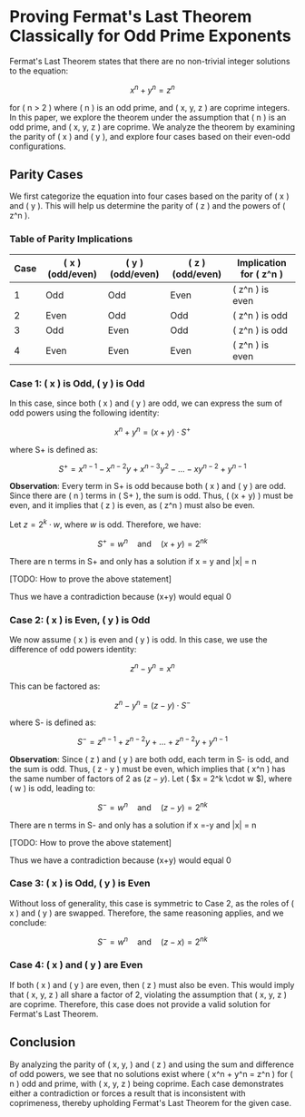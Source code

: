 # Proving Fermat's Last Theorem Classically for Odd Prime Exponents

Fermat's Last Theorem states that there are no non-trivial integer solutions to the equation:

$$x^n + y^n = z^n$$

for \( n > 2 \) where \( n \) is an odd prime, and \( x, y, z \) are coprime integers. In this paper, we explore the theorem under the assumption that \( n \) is an odd prime, and \( x, y, z \) are coprime. We analyze the theorem by examining the parity of \( x \) and \( y \), and explore four cases based on their even-odd configurations.

## Parity Cases

We first categorize the equation into four cases based on the parity of \( x \) and \( y \). This will help us determine the parity of \( z \) and the powers of \( z^n \). 

### Table of Parity Implications

| Case | \( x \) (odd/even) | \( y \) (odd/even) | \( z \) (odd/even) | Implication for \( z^n \) |
|------|-------------------|--------------------|--------------------|--------------------------|
| 1    | Odd               | Odd                | Even               | \( z^n \) is even         |
| 2    | Even              | Odd                | Odd                | \( z^n \) is odd          |
| 3    | Odd               | Even               | Odd                | \( z^n \) is odd          |
| 4    | Even              | Even               | Even               | \( z^n \) is even         |

### Case 1: \( x \) is Odd, \( y \) is Odd
In this case, since both \( x \) and \( y \) are odd, we can express the sum of odd powers using the following identity:

$$
x^n + y^n = (x + y) \cdot S^+
$$

where S+ is defined as:

$$
S^+ = x^{n-1} - x^{n-2}y + x^{n-3}y^2 - \dots - xy^{n-2} + y^{n-1}
$$

**Observation**: Every term in S+ is odd because both \( x \) and \( y \) are odd. Since there are \( n \) terms in \( S+ \), the sum is odd. Thus, \( (x + y) \) must be even, and it implies that \( z \) is even, as \( z^n \) must also be even.


Let $z = 2^k \cdot w$, where $w$ is odd. Therefore, we have:




$$
S^+ = w^n \quad \text{and} \quad (x + y) = 2^{nk}
$$

There are n terms in S+ and only has a solution if x = y and |x| = n

[TODO: How to prove the above statement]

Thus we have a contradiction because (x+y) would equal 0

### Case 2: \( x \) is Even, \( y \) is Odd
We now assume \( x \) is even and \( y \) is odd. In this case, we use the difference of odd powers identity:

$$
z^n - y^n = x^n
$$

This can be factored as:

$$
z^n - y^n = (z - y) \cdot S^-
$$

where S- is defined as:

$$
S^- = z^{n-1} + z^{n-2}y + \dots + z^{n-2}y + y^{n-1}
$$

**Observation**: Since \( z \) and \( y \) are both odd, each term in S- is odd, and the sum is odd. Thus, \( z - y \) must be even, which implies that \( x^n \) has the same number of factors of 2 as $( z - y )$. Let ( $x = 2^k \cdot w $), where \( w \) is odd, leading to:

$$
S^- = w^n \quad \text{and} \quad (z - y) = 2^{nk}
$$

There are n terms in S- and only has a solution if x =-y and |x| = n

[TODO: How to prove the above statement]

Thus we have a contradiction because (x+y) would equal 0

### Case 3: \( x \) is Odd, \( y \) is Even
Without loss of generality, this case is symmetric to Case 2, as the roles of \( x \) and \( y \) are swapped. Therefore, the same reasoning applies, and we conclude:

$$
S^- = w^n \quad \text{and} \quad (z - x) = 2^{nk}
$$

### Case 4: \( x \) and \( y \) are Even
If both \( x \) and \( y \) are even, then \( z \) must also be even. This would imply that \( x, y, z \) all share a factor of 2, violating the assumption that \( x, y, z \) are coprime. Therefore, this case does not provide a valid solution for Fermat's Last Theorem.

## Conclusion

By analyzing the parity of \( x, y, \) and \( z \) and using the sum and difference of odd powers, we see that no solutions exist where \( x^n + y^n = z^n \) for \( n \) odd and prime, with \( x, y, z \) being coprime. Each case demonstrates either a contradiction or forces a result that is inconsistent with coprimeness, thereby upholding Fermat's Last Theorem for the given case.
